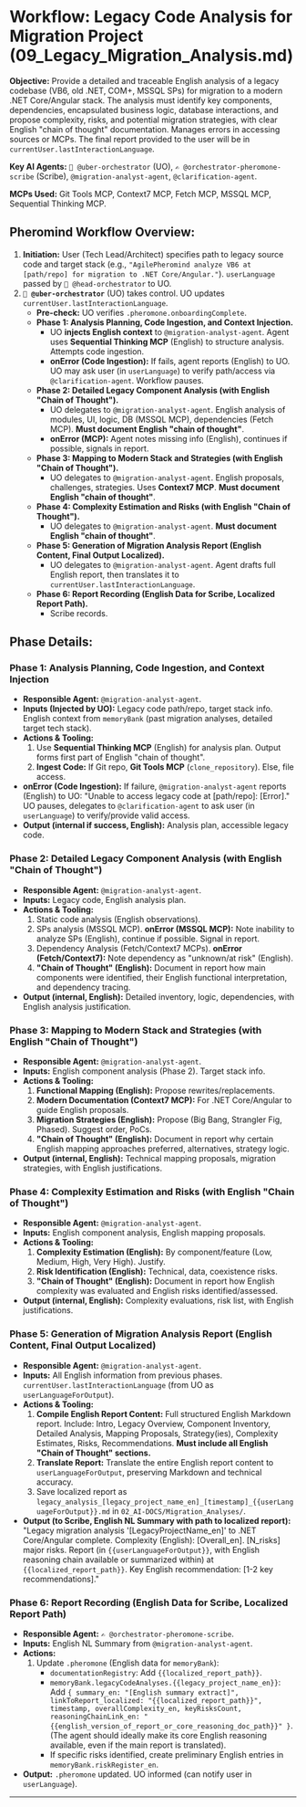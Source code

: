 # Workflow: Legacy Code Analysis for Migration Project (09_Legacy_Migration_Analysis.md)

**Objective:** Provide a detailed and traceable English analysis of a legacy codebase (VB6, old .NET, COM+, MSSQL SPs) for migration to a modern .NET Core/Angular stack. The analysis must identify key components, dependencies, encapsulated business logic, database interactions, and propose complexity, risks, and potential migration strategies, with clear English "chain of thought" documentation. Manages errors in accessing sources or MCPs. The final report provided to the user will be in `currentUser.lastInteractionLanguage`.

**Key AI Agents:** `🧐 @uber-orchestrator` (UO), `✍️ @orchestrator-pheromone-scribe` (Scribe), `@migration-analyst-agent`, `@clarification-agent`.

**MCPs Used:** Git Tools MCP, Context7 MCP, Fetch MCP, MSSQL MCP, Sequential Thinking MCP.

## Pheromind Workflow Overview:

1.  **Initiation:** User (Tech Lead/Architect) specifies path to legacy source code and target stack (e.g., `"AgilePheromind analyze VB6 at [path/repo] for migration to .NET Core/Angular."`). `userLanguage` passed by `🎩 @head-orchestrator` to UO.
2.  **`🧐 @uber-orchestrator`** (UO) takes control. UO updates `currentUser.lastInteractionLanguage`.
    *   **Pre-check:** UO verifies `.pheromone.onboardingComplete`.
    *   **Phase 1: Analysis Planning, Code Ingestion, and Context Injection.**
        *   UO **injects English context** to `@migration-analyst-agent`. Agent uses **Sequential Thinking MCP** (English) to structure analysis. Attempts code ingestion.
        *   **onError (Code Ingestion):** If fails, agent reports (English) to UO. UO may ask user (in `userLanguage`) to verify path/access via `@clarification-agent`. Workflow pauses.
    *   **Phase 2: Detailed Legacy Component Analysis (with English "Chain of Thought").**
        *   UO delegates to `@migration-analyst-agent`. English analysis of modules, UI, logic, DB (MSSQL MCP), dependencies (Fetch MCP). **Must document English "chain of thought"**.
        *   **onError (MCP):** Agent notes missing info (English), continues if possible, signals in report.
    *   **Phase 3: Mapping to Modern Stack and Strategies (with English "Chain of Thought").**
        *   UO delegates to `@migration-analyst-agent`. English proposals, challenges, strategies. Uses **Context7 MCP**. **Must document English "chain of thought"**.
    *   **Phase 4: Complexity Estimation and Risks (with English "Chain of Thought").**
        *   UO delegates to `@migration-analyst-agent`. **Must document English "chain of thought"**.
    *   **Phase 5: Generation of Migration Analysis Report (English Content, Final Output Localized).**
        *   UO delegates to `@migration-analyst-agent`. Agent drafts full English report, then translates it to `currentUser.lastInteractionLanguage`.
    *   **Phase 6: Report Recording (English Data for Scribe, Localized Report Path).**
        *   Scribe records.

## Phase Details:

### Phase 1: Analysis Planning, Code Ingestion, and Context Injection
*   **Responsible Agent:** `@migration-analyst-agent`.
*   **Inputs (Injected by UO):** Legacy code path/repo, target stack info. English context from `memoryBank` (past migration analyses, detailed target tech stack).
*   **Actions & Tooling:**
    1.  Use **Sequential Thinking MCP** (English) for analysis plan. Output forms first part of English "chain of thought".
    2.  **Ingest Code:** If Git repo, **Git Tools MCP** (`clone_repository`). Else, file access.
*   **onError (Code Ingestion):** If failure, `@migration-analyst-agent` reports (English) to UO: "Unable to access legacy code at [path/repo]: [Error]." UO pauses, delegates to `@clarification-agent` to ask user (in `userLanguage`) to verify/provide valid access.
*   **Output (internal if success, English):** Analysis plan, accessible legacy code.

### Phase 2: Detailed Legacy Component Analysis (with English "Chain of Thought")
*   **Responsible Agent:** `@migration-analyst-agent`.
*   **Inputs:** Legacy code, English analysis plan.
*   **Actions & Tooling:**
    1.  Static code analysis (English observations).
    2.  SPs analysis (MSSQL MCP). **onError (MSSQL MCP):** Note inability to analyze SPs (English), continue if possible. Signal in report.
    3.  Dependency Analysis (Fetch/Context7 MCPs). **onError (Fetch/Context7):** Note dependency as "unknown/at risk" (English).
    4.  **"Chain of Thought" (English):** Document in report how main components were identified, their English functional interpretation, and dependency tracing.
*   **Output (internal, English):** Detailed inventory, logic, dependencies, with English analysis justification.

### Phase 3: Mapping to Modern Stack and Strategies (with English "Chain of Thought")
*   **Responsible Agent:** `@migration-analyst-agent`.
*   **Inputs:** English component analysis (Phase 2). Target stack info.
*   **Actions & Tooling:**
    1.  **Functional Mapping (English):** Propose rewrites/replacements.
    2.  **Modern Documentation (Context7 MCP):** For .NET Core/Angular to guide English proposals.
    3.  **Migration Strategies (English):** Propose (Big Bang, Strangler Fig, Phased). Suggest order, PoCs.
    4.  **"Chain of Thought" (English):** Document in report why certain English mapping approaches preferred, alternatives, strategy logic.
*   **Output (internal, English):** Technical mapping proposals, migration strategies, with English justifications.

### Phase 4: Complexity Estimation and Risks (with English "Chain of Thought")
*   **Responsible Agent:** `@migration-analyst-agent`.
*   **Inputs:** English component analysis, English mapping proposals.
*   **Actions & Tooling:**
    1.  **Complexity Estimation (English):** By component/feature (Low, Medium, High, Very High). Justify.
    2.  **Risk Identification (English):** Technical, data, coexistence risks.
    3.  **"Chain of Thought" (English):** Document in report how English complexity was evaluated and English risks identified/assessed.
*   **Output (internal, English):** Complexity evaluations, risk list, with English justifications.

### Phase 5: Generation of Migration Analysis Report (English Content, Final Output Localized)
*   **Responsible Agent:** `@migration-analyst-agent`.
*   **Inputs:** All English information from previous phases. `currentUser.lastInteractionLanguage` (from UO as `userLanguageForOutput`).
*   **Actions & Tooling:**
    1.  **Compile English Report Content:** Full structured English Markdown report. Include: Intro, Legacy Overview, Component Inventory, Detailed Analysis, Mapping Proposals, Strategy(ies), Complexity Estimates, Risks, Recommendations. **Must include all English "Chain of Thought" sections.**
    2.  **Translate Report:** Translate the entire English report content to `userLanguageForOutput`, preserving Markdown and technical accuracy.
    3.  Save localized report as `legacy_analysis_[legacy_project_name_en]_[timestamp]_{{userLanguageForOutput}}.md` in `02_AI-DOCS/Migration_Analyses/`.
*   **Output (to Scribe, English NL Summary with path to localized report):** "Legacy migration analysis '[LegacyProjectName_en]' to .NET Core/Angular complete. Complexity (English): [Overall_en]. [N_risks] major risks. Report (in `{{userLanguageForOutput}}`, with English reasoning chain available or summarized within) at `{{localized_report_path}}`. Key English recommendation: [1-2 key recommendations]."

### Phase 6: Report Recording (English Data for Scribe, Localized Report Path)
*   **Responsible Agent:** `✍️ @orchestrator-pheromone-scribe`.
*   **Inputs:** English NL Summary from `@migration-analyst-agent`.
*   **Actions:**
    1.  Update `.pheromone` (English data for `memoryBank`):
        *   `documentationRegistry`: Add `{{localized_report_path}}`.
        *   `memoryBank.legacyCodeAnalyses.{{legacy_project_name_en}}`: Add `{ summary_en: "[English summary extract]", linkToReport_localized: "{{localized_report_path}}", timestamp, overallComplexity_en, keyRisksCount, reasoningChainLink_en: "{{english_version_of_report_or_core_reasoning_doc_path}}" }`. (The agent should ideally make its core English reasoning available, even if the main report is translated).
        *   If specific risks identified, create preliminary English entries in `memoryBank.riskRegister_en`.
*   **Output:** `.pheromone` updated. UO informed (can notify user in `userLanguage`).

---
